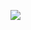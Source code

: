 ![](https://python.langchain.com/v0.1/assets/images/conversational_retrieval_chain-5c7a96abe29e582bc575a0a0d63f86b0.png)